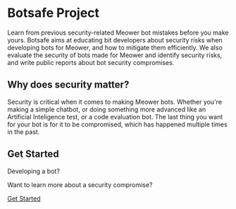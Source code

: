 # Botsafe Project
Learn from previous security-related Meower bot mistakes before you make yours. Botsafe aims at educating bit developers about security risks when developing bots for Meower, and how to mitigate them efficiently. We also evaluate the security of bots made for Meower and identify security risks, and write public reports about bot security compromises.

## Why does security matter?
Security is critical when it comes to making Meower bots. Whether you're making a simple chatbot, or doing something more advanced like an Artificial Inteligence test, or a code evaluation bot. The last thing you want for your bot is for it to be compromised, which has happened multiple times in the past.

## Get Started
Developing a bot?

Want to learn more about a security compromise?

[Get Started](getstarted.md)
